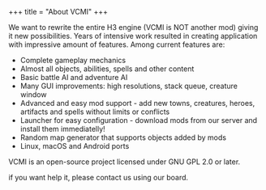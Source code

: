 +++
title = "About VCMI"
+++

We want to rewrite the entire H3 engine (VCMI is NOT another mod) giving it new possibilities. Years of intensive work resulted in creating application with impressive amount of features. Among current features are:

* Complete gameplay mechanics
* Almost all objects, abilities, spells and other content
* Basic battle AI and adventure AI
* Many GUI improvements: high resolutions, stack queue, creature window
* Advanced and easy mod support - add new towns, creatures, heroes, artifacts and spells without limits or conflicts
* Launcher for easy configuration - download mods from our server and install them immediatelly!
* Random map generator that supports objects added by mods
* Linux, macOS and Android ports

VCMI is an open-source project licensed under GNU GPL 2.0 or later.

if you want help it, please contact us using our board.
